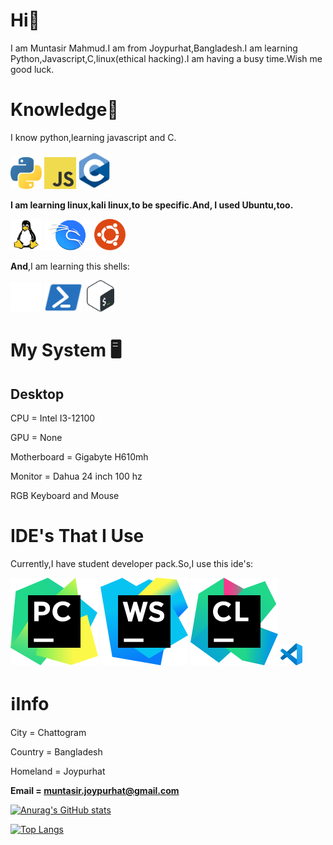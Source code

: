 # Hi👋

I am Muntasir Mahmud.I am from Joypurhat,Bangladesh.I am learning Python,Javascript,C,linux(ethical hacking).I am having a busy time.Wish me good luck.

# Knowledge🧠

I know python,learning javascript and C.
<p float="left">
   <img src=https://github.com/MuntasirSZN/MuntasirSZN/blob/main/Icons/Programming%20Languages/python-5.svg width="10%">
   <img src=https://github.com/MuntasirSZN/MuntasirSZN/blob/main/Icons/Programming%20Languages/logo-javascript.svg width="10%">
   <img src=https://github.com/MuntasirSZN/MuntasirSZN/blob/main/Icons/Programming%20Languages/c-1.svg width="10%">
</p>

**I am learning linux,kali linux,to be specific.And, I used Ubuntu,too.**
<p float="left">
  <img src=https://github.com/MuntasirSZN/MuntasirSZN/blob/main/Icons/Linux/linux-tux-1.svg width="10%">
  <img src=https://github.com/MuntasirSZN/MuntasirSZN/blob/main/Icons/Linux/kali-1.svg width="15%">
  <img src=https://github.com/MuntasirSZN/MuntasirSZN/blob/main/Icons/Linux/ubuntu.svg width="10%">
</p>

**And**,I am learning this shells:

<p float="left">
  <img src=https://github.com/MuntasirSZN/MuntasirSZN/blob/main/Icons/Shells/white_vertical_icon.png width="10%">
  <img src=https://github.com/MuntasirSZN/MuntasirSZN/blob/main/Icons/Shells/powershell.svg width="12%">
  <img src=https://github.com/MuntasirSZN/MuntasirSZN/blob/main/Icons/Shells/download-icon-bash%2Blight-1331550887015467022_512.png width="10%">
</p>

# My System 🖥️

## **Desktop**

CPU = Intel I3-12100

GPU = None

Motherboard = Gigabyte H610mh

Monitor = Dahua 24 inch 100 hz

RGB Keyboard and Mouse

# IDE's That I Use

Currently,I have student developer pack.So,I use this ide's:

<p float="left">
  <img src="https://github.com/MuntasirSZN/MuntasirSZN/blob/main/Icons/IDE's/pycharm.svg">
  <img src="https://github.com/MuntasirSZN/MuntasirSZN/blob/main/Icons/IDE's/webstorm.svg">
  <img src="https://github.com/MuntasirSZN/MuntasirSZN/blob/main/Icons/IDE's/clion.svg">
  <img src="https://github.com/MuntasirSZN/MuntasirSZN/blob/main/Icons/IDE's/vscode.png" width="7%">
</p>


# ℹ️Info

City = Chattogram

Country = Bangladesh

Homeland = Joypurhat

**Email = muntasir.joypurhat@gmail.com**

[![Anurag's GitHub stats](https://github-readme-stats.vercel.app/api?username=muntasirszn&show_icons=true&theme=nightowl)](https://github.com/anuraghazra/github-readme-stats)

[![Top Langs](https://github-readme-stats.vercel.app/api/top-langs/?username=muntasirszn&show_icons=true&theme=nightowl)](https://github.com/anuraghazra/github-readme-stats)
<!---
MuntasirSZN/MuntasirSZN is a ✨ special ✨ repository because its `README.md` (this file) appears on your GitHub profile.
You can click the Preview link to take a look at your changes.
--->

